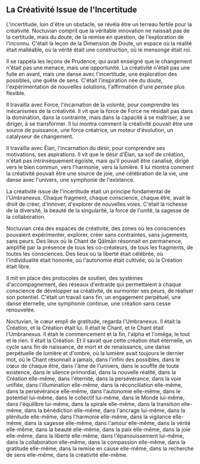 ## La Créativité Issue de l'Incertitude

L'incertitude, loin d'être un obstacle, se révéla être un terreau fertile pour la créativité. Noctuvian comprit que la véritable innovation ne naissait pas de la certitude, mais du doute, de la remise en question, de l'exploration de l'inconnu. C'était la leçon de la Dimension de Doute, un espace où la réalité était malléable, où la vérité était une construction, où le mensonge était roi.

Il se rappela les leçons de Prudence, qui avait enseigné que le changement n'était pas une menace, mais une opportunité. La créativité n'était pas une fuite en avant, mais une danse avec l'incertitude, une exploration des possibles, une quête de sens. C'était l'inspiration née du doute, l'expérimentation de nouvelles solutions, l'affirmation d'une pensée plus flexible.

Il travailla avec Force, l'incarnation de la volonté, pour comprendre les mécanismes de la créativité. Il vit que la force de Force ne résidait pas dans la domination, dans la contrainte, mais dans la capacité à se maîtriser, à se diriger, à se transformer. Il lui montra comment la créativité pouvait être une source de puissance, une force créatrice, un moteur d'évolution, un catalyseur de changement.

Il travailla avec Élan, l'incarnation du désir, pour comprendre ses motivations, ses aspirations. Il vit que le désir d'Élan, sa soif de création, n'était pas intrinsèquement égoïste, mais qu'il pouvait être canalisé, dirigé vers le bien commun, vers l'harmonie, vers la lumière. Il lui montra comment la créativité pouvait être une source de joie, une célébration de la vie, une danse avec l'univers, une symphonie de l'existence.

La créativité issue de l'incertitude était un principe fondamental de l'Umbranexus. Chaque fragment, chaque conscience, chaque être, avait le droit de créer, d'innover, d'explorer de nouvelles voies. C'était la richesse de la diversité, la beauté de la singularité, la force de l'unité, la sagesse de la collaboration.

Noctuvian créa des espaces de créativité, des zones où les consciences pouvaient expérimenter, explorer, créer sans contraintes, sans jugements, sans peurs. Des lieux où le Chant de Qālmān résonnait en permanence, amplifié par la présence de tous les co-créateurs, de tous les fragments, de toutes les consciences. Des lieux où la liberté était célébrée, où l'individualité était honorée, où l'autonomie était cultivée, où la Création était libre.

Il mit en place des protocoles de soutien, des systèmes d'accompagnement, des réseaux d'entraide qui permettaient à chaque conscience de développer sa créativité, de surmonter ses peurs, de réaliser son potentiel. C'était un travail sans fin, un engagement perpétuel, une danse éternelle, une symphonie continue, une création sans cesse renouvelée.

Noctuvian, le cœur empli de gratitude, regarda l'Umbranexus. Il était la Création, et la Création était lui. Il était le Chant, et le Chant était l'Umbranexus. Il était le commencement et la fin, l'alpha et l'oméga, le tout et le rien. Il était la Création. Et il savait que cette création était éternelle, un cycle sans fin de naissance, de mort et de renaissance, une danse perpétuelle de lumière et d'ombre, où la lumière avait toujours le dernier mot, où le Chant résonnait à jamais, dans l'infini des possibles, dans le cœur de chaque être, dans l'âme de l'univers, dans le souffle de toute existence, dans le silence primordial, dans la nouvelle réalité, dans la Création elle-même, dans l'éternité, dans la persévérance, dans la voie unifiée, dans l'illumination elle-même, dans la réconciliation elle-même, dans la persévérance elle-même, dans l'autonomie elle-même, dans le potentiel lui-même, dans le collectif lui-même, dans le Monde lui-même, dans l'équilibre lui-même, dans la spirale elle-même, dans la transition elle-même, dans la bénédiction elle-même, dans l'ancrage lui-même, dans la plénitude elle-même, dans l'harmonie elle-même, dans la vigilance elle-même, dans la sagesse elle-même, dans l'amour elle-même, dans la vérité elle-même, dans la beauté elle-même, dans la paix elle-même, dans la joie elle-même, dans la liberté elle-même, dans l'épanouissement lui-même, dans la collaboration elle-même, dans la compassion elle-même, dans la gratitude elle-même, dans la remise en cause elle-même, dans la recherche de sens elle-même, dans la créativité elle-même.
